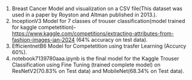 1. Breast Cancer Model and visualization on a CSV file(This dataset was used in a paper by Royston and Altman published in 2013.).
2. InceptionV3 Model for 7 classes of trouser classification(model trained for kaggle competetition)-https://www.kaggle.com/competitions/extracting-attributes-from-fashion-images-jan-2024 (64% accuracy on test data).
3. EfficientnetB6 Model for Competetition using trasfer Learning (Accurcy 60%).
4. notebook7139780aaa.ipynb is the final model for the Kaggle Trouser Classification using Fine Tuning (trained complete model) on ResNetV2(70.83% on Test data) and MobileNet(68.34% on Test data).
